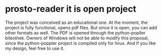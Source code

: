 # prosto-reader it is open project
The project was conceived as an educational one. At the moment, the project is fully functional, opens pdf files. 
But since it is open, you can add other formats as well. 
The PDF is opened through the python-popller bileothek. Owners of Windows will not be able to modify this proposal, 
since the python-poppler project is compiled only for linux.
And if you like my design, feel free to use it.
